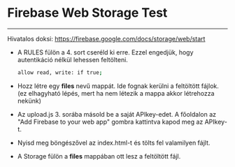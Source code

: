 # Firebase Web Storage Test
---

Hivatalos doksi:
https://firebase.google.com/docs/storage/web/start

-  A RULES fülön a 4. sort cseréld ki erre.
    Ezzel engedjük, hogy autentikáció nélkül lehessen feltölteni.
	```sh
	allow read, write: if true;
	```

- Hozz létre egy **files** nevű mappát. Ide fognak kerülni a feltöltött fájlok. (ez elhagyható lépés, mert ha nem létezik a mappa akkor létrehozza nekünk)

- Az upload.js 3. sorába másold be a saját APIkey-edet.
	A főoldalon az "Add Firebase to your web app" gombra kattintva kapod meg az APIkey-t.

- Nyisd meg böngészővel az index.html-t és tölts fel valamilyen fájlt.

- A Storage fülön a **files** mappában ott lesz a feltöltött fájl.
